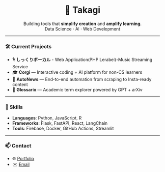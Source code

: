<h1 align="center">👋 Takagi</h1>

<p align="center">
  Building tools that <strong>simplify creation</strong> and <strong>amplify learning</strong>.<br>
  Data Science · AI · Web Development
</p>

---

### 🛠 Current Projects

- 🎙️ **しっくりボーカル** - Web Application(PHP Lerabel)-Music Streaming Service
- 🎓 **Corgi** — Interactive coding + AI platform for non-CS learners
- 📰 **AutoNews** — End-to-end automation from scraping to Insta-ready content
- 📖 **Glossarix** — Academic term explorer powered by GPT + arXiv

---

### 🌱 Skills

- **Languages**: Python, JavaScript, R
- **Frameworks**: Flask, FastAPI, React, LangChain
- **Tools**: Firebase, Docker, GitHub Actions, Streamlit

---

### 📫 Contact

- 🌐 [Portfolio](https://portfolio-ruw9.onrender.com/)
- ✉️ [Email](mailto:yutotakagi.for.business@gmail.com)
